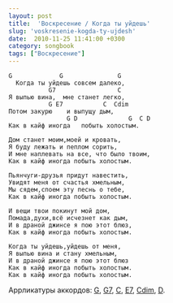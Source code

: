 ```yaml
---
layout: post
title:  'Воскресение / Когда ты уйдешь'
slug: 'voskresenie-kogda-ty-ujdesh'
date:  2010-11-25 11:41:00 +0300
category: songbook
tags: ["Воскресение"]
---
```


    G             G               G
      Когда ты уйдешь совсем далеко,
               G7                 C
    Я выпью вина,  мне станет легко,
               G E7           C  Cdim
    Потом закурю    и выпущу дым,
                    G D              G  C D
    Как в кайф иногда   побыть холостым.

    Дом станет моим,моей и кровать,
    Я буду лежать и пеплом сорить,
    И мне наплевать на все, что было твоим,
    Как в кайф иногда побыть холостым.

    Пьянчуги-друзья придут навестить,
    Увидят меня от счастья хмельным,
    Мы сядем,споем эту песнь о тебе,
    Как в кайф иногда побыть холостым.

    И вещи твои покинут мой дом,
    Помада,духи,всё исчезнет как дым,
    И в драной джинсе я пою этот блюз,
    Как в кайф иногда побыть холостым.

    Когда ты уйдешь,уйдешь от меня,
    Я выпью вина и стану хмельным,
    И в драной джинсе я пою этот блюз
    Как в кайф иногда побыть холостым.
    Как в кайф иногда побыть холостым.

Аррликатуры аккордов: [G](http://guitar-chords-chart.net/#G), [G7](http://guitar-chords-chart.net/#G7), [C](http://guitar-chords-chart.net/#C), [E7](http://guitar-chords-chart.net/#E7), [Cdim](http://guitar-chords-chart.net/#Cdim), [D](http://guitar-chords-chart.net/#D).

